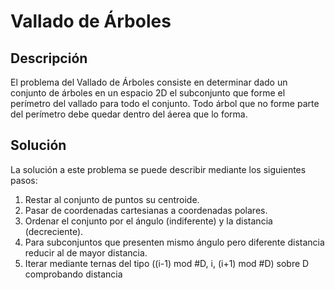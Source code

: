 # Vallado de Árboles

## Descripción

El problema del Vallado de Árboles consiste en determinar dado un conjunto de árboles en un espacio 2D el subconjunto que forme el perímetro del vallado para todo el conjunto. Todo árbol que no forme parte del perímetro debe quedar dentro del áerea que lo forma.

## Solución

La solución a este problema se puede describir mediante los siguientes pasos:

1. Restar al conjunto de puntos su centroide.
2. Pasar de coordenadas cartesianas a coordenadas polares.
3. Ordenar el conjunto por el ángulo (indiferente) y la distancia (decreciente).
4. Para subconjuntos que presenten mismo ángulo pero diferente distancia reducir al de mayor distancia.
5. Iterar mediante ternas del tipo ((i-1) mod #D, i, (i+1) mod #D) sobre D comprobando distancia 
